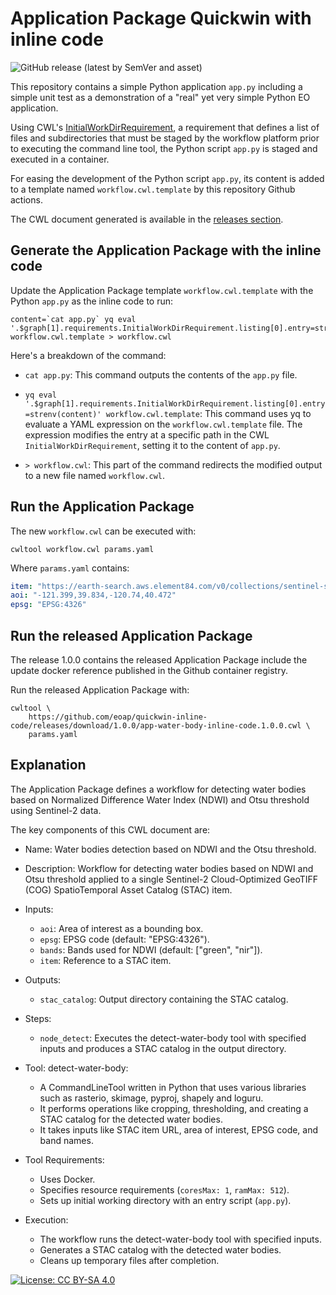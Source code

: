 # Application Package Quickwin with inline code

![GitHub release (latest by SemVer and asset)](https://img.shields.io/github/downloads/eoap/quickwin-inline-code/1.0.0/app-water-body-inline-code.1.0.0.cwl)

This repository contains a simple Python application `app.py` including a simple unit test as a demonstration of a "real" yet very simple Python EO application.

Using CWL's [InitialWorkDirRequirement](https://www.commonwl.org/v1.2/CommandLineTool.html#InitialWorkDirRequirement), a requirement that defines a list of files and subdirectories that must be staged by the workflow platform prior to executing the command line tool, the Python script `app.py` is staged and executed in a container.

For easing the development of the Python script `app.py`, its content is added to a template named `workflow.cwl.template` by this repository Github actions.

The CWL document generated is available in the [releases section](https://github.com/eoap/quickwin-inline-code/releases/tag/1.0.0).

## Generate the Application Package with the inline code

Update the Application Package template `workflow.cwl.template` with the Python `app.py` as the inline code to run:

```
content=`cat app.py` yq eval '.$graph[1].requirements.InitialWorkDirRequirement.listing[0].entry=strenv(content)' workflow.cwl.template > workflow.cwl
```

Here's a breakdown of the command:

* `cat app.py`: This command outputs the contents of the `app.py` file.

* `yq eval '.$graph[1].requirements.InitialWorkDirRequirement.listing[0].entry=strenv(content)' workflow.cwl.template`: This command uses yq to evaluate a YAML expression on the `workflow.cwl.template` file. The expression modifies the entry at a specific path in the CWL `InitialWorkDirRequirement`, setting it to the content of `app.py`.

* `> workflow.cwl`: This part of the command redirects the modified output to a new file named `workflow.cwl`.

## Run the Application Package

The new `workflow.cwl` can be executed with:

```
cwltool workflow.cwl params.yaml
```

Where `params.yaml` contains:

```yaml
item: "https://earth-search.aws.element84.com/v0/collections/sentinel-s2-l2a-cogs/items/S2B_10TFK_20210713_0_L2A"
aoi: "-121.399,39.834,-120.74,40.472"
epsg: "EPSG:4326"
```

## Run the released Application Package

The release 1.0.0 contains the released Application Package include the update docker reference published in the Github container registry.

Run the released Application Package with:

```
cwltool \
    https://github.com/eoap/quickwin-inline-code/releases/download/1.0.0/app-water-body-inline-code.1.0.0.cwl \
    params.yaml 
```

## Explanation

The Application Package defines a workflow for detecting water bodies based on Normalized Difference Water Index (NDWI) and Otsu threshold using Sentinel-2 data.

The key components of this CWL document are:

* Name: Water bodies detection based on NDWI and the Otsu threshold.
* Description: Workflow for detecting water bodies based on NDWI and Otsu threshold applied to a single Sentinel-2 Cloud-Optimized GeoTIFF (COG) SpatioTemporal Asset Catalog (STAC) item.
* Inputs:

    * `aoi`: Area of interest as a bounding box.
    * `epsg`: EPSG code (default: "EPSG:4326").
    * `bands`: Bands used for NDWI (default: ["green", "nir"]).
    * `item`: Reference to a STAC item.

* Outputs:

    * `stac_catalog`: Output directory containing the STAC catalog.

* Steps:

    * `node_detect`: Executes the detect-water-body tool with specified inputs and produces a STAC catalog in the output directory.

* Tool: detect-water-body:

    * A CommandLineTool written in Python that uses various libraries such as rasterio, skimage, pyproj, shapely and loguru.
    * It performs operations like cropping, thresholding, and creating a STAC catalog for the detected water bodies.
    * It takes inputs like STAC item URL, area of interest, EPSG code, and band names.

* Tool Requirements:

    * Uses Docker.
    * Specifies resource requirements (`coresMax: 1`, `ramMax: 512`).
    * Sets up initial working directory with an entry script (`app.py`).

* Execution:

    * The workflow runs the detect-water-body tool with specified inputs.
    * Generates a STAC catalog with the detected water bodies.
    * Cleans up temporary files after completion.


[![License: CC BY-SA 4.0](https://img.shields.io/badge/License-CC_BY--SA_4.0-lightgrey.svg)](https://creativecommons.org/licenses/by-sa/4.0/)